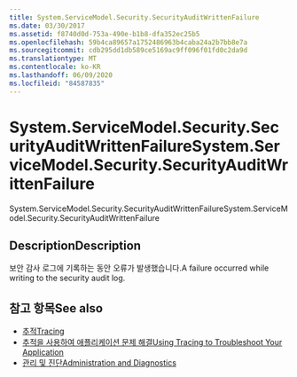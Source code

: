 ```yaml
---
title: System.ServiceModel.Security.SecurityAuditWrittenFailure
ms.date: 03/30/2017
ms.assetid: f8740d0d-753a-490e-b1b8-dfa352ec25b5
ms.openlocfilehash: 59b4ca89657a1752486963b4caba24a2b7bb8e7a
ms.sourcegitcommit: cdb295dd1db589ce5169ac9ff096f01fd0c2da9d
ms.translationtype: MT
ms.contentlocale: ko-KR
ms.lasthandoff: 06/09/2020
ms.locfileid: "84587835"
---
```

# <a name="systemservicemodelsecuritysecurityauditwrittenfailure"></a><span data-ttu-id="54441-102">System.ServiceModel.Security.SecurityAuditWrittenFailure</span><span class="sxs-lookup"><span data-stu-id="54441-102">System.ServiceModel.Security.SecurityAuditWrittenFailure</span></span>
<span data-ttu-id="54441-103">System.ServiceModel.Security.SecurityAuditWrittenFailure</span><span class="sxs-lookup"><span data-stu-id="54441-103">System.ServiceModel.Security.SecurityAuditWrittenFailure</span></span>  
  
## <a name="description"></a><span data-ttu-id="54441-104">Description</span><span class="sxs-lookup"><span data-stu-id="54441-104">Description</span></span>  
 <span data-ttu-id="54441-105">보안 감사 로그에 기록하는 동안 오류가 발생했습니다.</span><span class="sxs-lookup"><span data-stu-id="54441-105">A failure occurred while writing to the security audit log.</span></span>  
  
## <a name="see-also"></a><span data-ttu-id="54441-106">참고 항목</span><span class="sxs-lookup"><span data-stu-id="54441-106">See also</span></span>

- [<span data-ttu-id="54441-107">추적</span><span class="sxs-lookup"><span data-stu-id="54441-107">Tracing</span></span>](index.md)
- [<span data-ttu-id="54441-108">추적을 사용하여 애플리케이션 문제 해결</span><span class="sxs-lookup"><span data-stu-id="54441-108">Using Tracing to Troubleshoot Your Application</span></span>](using-tracing-to-troubleshoot-your-application.md)
- [<span data-ttu-id="54441-109">관리 및 진단</span><span class="sxs-lookup"><span data-stu-id="54441-109">Administration and Diagnostics</span></span>](../index.md)
